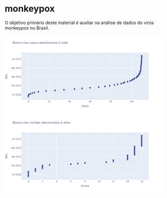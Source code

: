 # monkeypox
O objetivo primário deste material é auxliar na análise de dados do virús monkeypox no Brasil.

<img src="https://github.com/marcello-py/monkey_pox/blob/main/image/total_cases.png" alt="total_cases">
<img src="https://github.com/marcello-py/monkey_pox/blob/main/image/total_deaths.png" alt="total_deaths">

